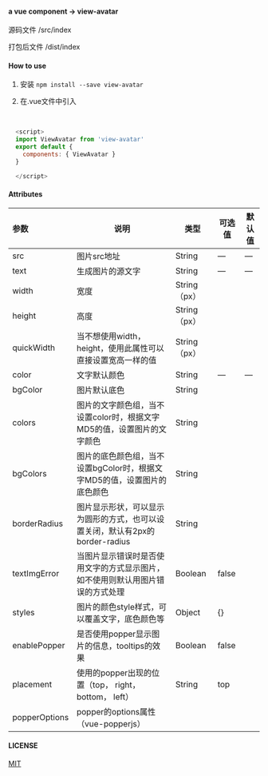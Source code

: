 #### **a vue component -> view-avatar**



源码文件 /src/index



打包后文件 /dist/index





#### How to use



1. 安装 `npm install --save view-avatar`



2. 在.vue文件中引入

​    
  ```javascript
    <script>    
    import ViewAvatar from 'view-avatar'
    export default {
      components: { ViewAvatar }
    }

    </script>
  ```





####  Attributes  

| 参数          | 说明                                                         | 类型          | 可选值 | 默认值 |
| :------------ | ------------------------------------------------------------ | ------------- | ------ | ------ |
| src           | 图片src地址                                                  | String        | —      | —      |
| text          | 生成图片的源文字                                             | String        | —      | —      |
| width         | 宽度                                                         | String （px） |        |        |
| height        | 高度                                                         | String （px） |        |        |
| quickWidth    | 当不想使用width，height，使用此属性可以直接设置宽高一样的值  | String （px） |        |        |
| color         | 文字默认颜色                                                 | String        | —      | —      |
| bgColor       | 图片默认底色                                                 | String        |        |        |
| colors        | 图片的文字颜色组，当不设置color时，根据文字MD5的值，设置图片的文字颜色 | String        |        |        |
| bgColors      | 图片的底色颜色组，当不设置bgColor时，根据文字MD5的值，设置图片的底色颜色 | String        |        |        |
| borderRadius  | 图片显示形状，可以显示为圆形的方式，也可以设置关闭，默认有2px的border-radius | String        |        |        |
| textImgError  | 当图片显示错误时是否使用文字的方式显示图片，如不使用则默认用图片错误的方式处理 | Boolean       | false  |        |
| styles        | 图片的颜色style样式，可以覆盖文字，底色颜色等                | Object        | {}     |        |
| enablePopper  | 是否使用popper显示图片的信息，tooltips的效果                 | Boolean       | false  |        |
| placement     | 使用的popper出现的位置（top， right， bottom， left）        | String        | top    |        |
| popperOptions | popper的options属性（vue-popperjs）                          |               |        |        |







#### LICENSE

[MIT](https://github.com/LwcReber/view-avatar/blob/master/LICENSE)